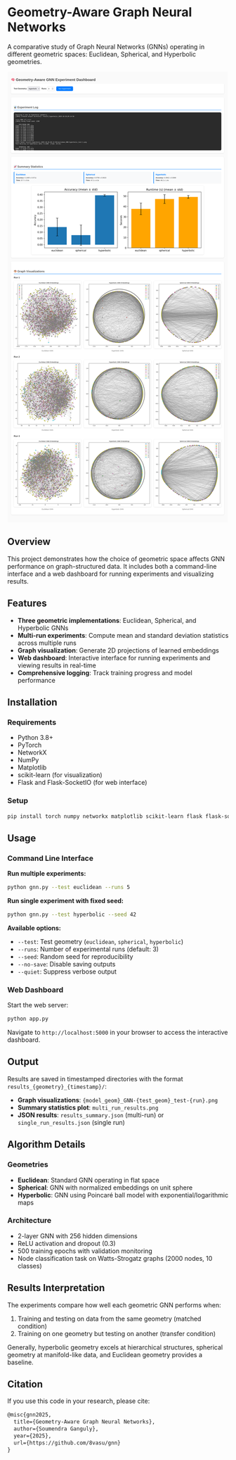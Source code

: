 <!-- README.md - Documentation for gnn.py. -->
<!-- Copyright (C) 2025-- Soumendra Ganguly -->

<!-- This program is free software: you can redistribute it and/or modify -->
<!-- it under the terms of the GNU General Public License as published by -->
<!-- the Free Software Foundation, either version 3 of the License, or -->
<!-- (at your option) any later version. -->

<!-- This program is distributed in the hope that it will be useful, -->
<!-- but WITHOUT ANY WARRANTY; without even the implied warranty of -->
<!-- MERCHANTABILITY or FITNESS FOR A PARTICULAR PURPOSE.  See the -->
<!-- GNU General Public License for more details. -->

<!-- You should have received a copy of the GNU General Public License -->
<!-- along with this program.  If not, see <https://www.gnu.org/licenses/>. -->

# Geometry-Aware Graph Neural Networks

A comparative study of Graph Neural Networks (GNNs) operating in different geometric spaces: Euclidean, Spherical, and Hyperbolic geometries.

![coverImage](cover.png)

## Overview

This project demonstrates how the choice of geometric space affects GNN performance on graph-structured data. It includes both a command-line interface and a web dashboard for running experiments and visualizing results.

## Features

- **Three geometric implementations**: Euclidean, Spherical, and Hyperbolic GNNs
- **Multi-run experiments**: Compute mean and standard deviation statistics across multiple runs
- **Graph visualization**: Generate 2D projections of learned embeddings
- **Web dashboard**: Interactive interface for running experiments and viewing results in real-time
- **Comprehensive logging**: Track training progress and model performance

## Installation

### Requirements

- Python 3.8+
- PyTorch
- NetworkX
- NumPy
- Matplotlib
- scikit-learn (for visualization)
- Flask and Flask-SocketIO (for web interface)

### Setup

```bash
pip install torch numpy networkx matplotlib scikit-learn flask flask-socketio
```

## Usage

### Command Line Interface

**Run multiple experiments:**
```bash
python gnn.py --test euclidean --runs 5
```

**Run single experiment with fixed seed:**
```bash
python gnn.py --test hyperbolic --seed 42
```

**Available options:**
- `--test`: Test geometry (`euclidean`, `spherical`, `hyperbolic`)
- `--runs`: Number of experimental runs (default: 3)
- `--seed`: Random seed for reproducibility
- `--no-save`: Disable saving outputs
- `--quiet`: Suppress verbose output

### Web Dashboard

Start the web server:
```bash
python app.py
```

Navigate to `http://localhost:5000` in your browser to access the interactive dashboard.

## Output

Results are saved in timestamped directories with the format `results_{geometry}_{timestamp}/`:

- **Graph visualizations**: `{model_geom}_GNN-{test_geom}_test-{run}.png`
- **Summary statistics plot**: `multi_run_results.png`
- **JSON results**: `results_summary.json` (multi-run) or `single_run_results.json` (single run)

## Algorithm Details

### Geometries

- **Euclidean**: Standard GNN operating in flat space
- **Spherical**: GNN with normalized embeddings on unit sphere
- **Hyperbolic**: GNN using Poincaré ball model with exponential/logarithmic maps

### Architecture

- 2-layer GNN with 256 hidden dimensions
- ReLU activation and dropout (0.3)
- 500 training epochs with validation monitoring
- Node classification task on Watts-Strogatz graphs (2000 nodes, 10 classes)

## Results Interpretation

The experiments compare how well each geometric GNN performs when:
1. Training and testing on data from the same geometry (matched condition)
2. Training on one geometry but testing on another (transfer condition)

Generally, hyperbolic geometry excels at hierarchical structures, spherical geometry at manifold-like data, and Euclidean geometry provides a baseline.

## Citation

If you use this code in your research, please cite:

```
@misc{gnn2025,
  title={Geometry-Aware Graph Neural Networks},
  author={Soumendra Ganguly},
  year={2025},
  url={https://github.com/8vasu/gnn}
}
```
